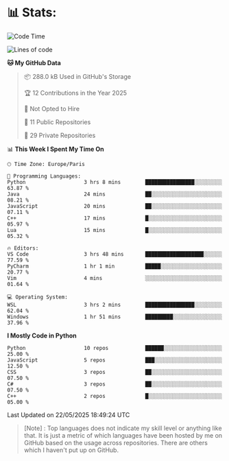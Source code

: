 

<h1>📊 Stats:</h1>

<!--START_SECTION:waka-->
![Code Time](http://img.shields.io/badge/Code%20Time-876%20hrs%2033%20mins-blue)

![Lines of code](https://img.shields.io/badge/From%20Hello%20World%20I%27ve%20Written-6.6%20million%20lines%20of%20code-blue)

**🐱 My GitHub Data** 

> 📦 288.0 kB Used in GitHub's Storage 
 > 
> 🏆 12 Contributions in the Year 2025
 > 
> 🚫 Not Opted to Hire
 > 
> 📜 11 Public Repositories 
 > 
> 🔑 29 Private Repositories 
 > 
📊 **This Week I Spent My Time On** 

```text
🕑︎ Time Zone: Europe/Paris

💬 Programming Languages: 
Python                   3 hrs 8 mins        ████████████████░░░░░░░░░   63.87 % 
Java                     24 mins             ██░░░░░░░░░░░░░░░░░░░░░░░   08.21 % 
JavaScript               20 mins             ██░░░░░░░░░░░░░░░░░░░░░░░   07.11 % 
C++                      17 mins             █░░░░░░░░░░░░░░░░░░░░░░░░   05.97 % 
Lua                      15 mins             █░░░░░░░░░░░░░░░░░░░░░░░░   05.32 % 

🔥 Editors: 
VS Code                  3 hrs 48 mins       ███████████████████░░░░░░   77.59 % 
PyCharm                  1 hr 1 min          █████░░░░░░░░░░░░░░░░░░░░   20.77 % 
Vim                      4 mins              ░░░░░░░░░░░░░░░░░░░░░░░░░   01.64 % 

💻 Operating System: 
WSL                      3 hrs 2 mins        ████████████████░░░░░░░░░   62.04 % 
Windows                  1 hr 51 mins        █████████░░░░░░░░░░░░░░░░   37.96 % 
```

**I Mostly Code in Python** 

```text
Python                   10 repos            ██████░░░░░░░░░░░░░░░░░░░   25.00 % 
JavaScript               5 repos             ███░░░░░░░░░░░░░░░░░░░░░░   12.50 % 
CSS                      3 repos             ██░░░░░░░░░░░░░░░░░░░░░░░   07.50 % 
C#                       3 repos             ██░░░░░░░░░░░░░░░░░░░░░░░   07.50 % 
C++                      2 repos             █░░░░░░░░░░░░░░░░░░░░░░░░   05.00 % 
```




 Last Updated on 22/05/2025 18:49:24 UTC
<!--END_SECTION:waka-->

 > [Note] : Top languages does not indicate my skill level or anything like that. It is just a metric of which languages have been hosted by me on GitHub based on the usage across repositories. There are others which I haven't put up on GitHub.</span>
